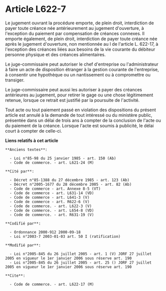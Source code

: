 # Article L622-7

Le jugement ouvrant la procédure emporte, de plein droit, interdiction de payer toute créance née antérieurement au jugement
d'ouverture, à l'exception du paiement par compensation de créances connexes. Il emporte également, de plein droit,
interdiction de payer toute créance née après le jugement d'ouverture, non mentionnée au I de l'article L. 622-17, à
l'exception des créances liées aux besoins de la vie courante du débiteur personne physique et des créances alimentaires.

Le juge-commissaire peut autoriser le chef d'entreprise ou l'administrateur à faire un acte de disposition étranger à la
gestion courante de l'entreprise, à consentir une hypothèque ou un nantissement ou à compromettre ou transiger.

Le juge-commissaire peut aussi les autoriser à payer des créances antérieures au jugement, pour retirer le gage ou une chose
légitimement retenue, lorsque ce retrait est justifié par la poursuite de l'activité.

Tout acte ou tout paiement passé en violation des dispositions du présent article est annulé à la demande de tout intéressé
ou du ministère public, présentée dans un délai de trois ans à compter de la conclusion de l'acte ou du paiement de la
créance. Lorsque l'acte est soumis à publicité, le délai court à compter de celle-ci.

**Liens relatifs à cet article**

	**Anciens textes**:

	  - Loi n°85-98 du 25 janvier 1985 - art. 150 (Ab)
	  - Code de commerce. - art. L621-24 (M)

	**Cité par**:

	  - Décret n°85-1388 du 27 décembre 1985 - art. 123 (Ab)
	  - Décret n°2005-1677 du 28 décembre 2005 - art. 82 (Ab)
	  - Code de commerce - art. Annexe 8-5 (VT)
	  - Code de commerce - art. L631-14 (VD)
	  - Code de commerce - art. L641-3 (V)
	  - Code de commerce - art. R622-6 (V)
	  - Code de commerce. - art. L622-3 (V)
	  - Code de commerce. - art. L654-8 (VD)
	  - Code de commerce. - art. R631-19 (V)

	**Codifié par**:

	  - Ordonnance 2000-912 2000-09-18
	  - Loi n°2003-7 2003-01-03 art. 50 I (ratification)

	**Modifié par**:

	  - Loi n°2005-845 du 26 juillet 2005 - art. 1 (V) JORF 27 juillet 2005 en vigueur le 1er janvier 2006 sous réserve art. 190
	  - Loi n°2005-845 du 26 juillet 2005 - art. 25 () JORF 27 juillet 2005 en vigueur le 1er janvier 2006 sous réserve art. 190

	**Cite**:

	  - Code de commerce. - art. L622-17 (M)
